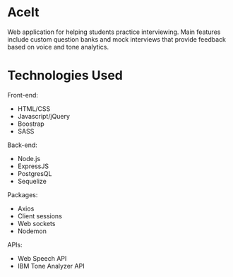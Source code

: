 # AceIt
Web application for helping students practice interviewing. Main features include custom question banks and mock interviews that provide feedback based on voice and tone analytics.

# Technologies Used

Front-end:
- HTML/CSS
- Javascript/jQuery
- Boostrap
- SASS

Back-end:
- Node.js
- ExpressJS
- PostgresQL
- Sequelize

Packages:
- Axios
- Client sessions
- Web sockets
- Nodemon

APIs:
- Web Speech API
- IBM Tone Analyzer API
